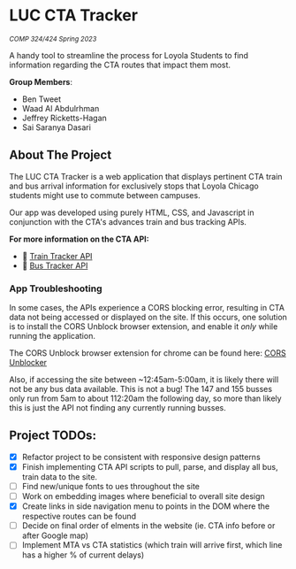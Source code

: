 # LUC CTA Tracker
<sub>_COMP 324/424 Spring 2023_</sub>

A handy tool to streamline the process for Loyola Students to find information regarding the CTA routes that impact them most.

**Group Members**:
- Ben Tweet
- Waad Al Abdulrhman
- Jeffrey Ricketts-Hagan
- Sai Saranya Dasari

## About The Project

The LUC CTA Tracker is a web application that displays pertinent CTA train and bus arrival information for exclusively stops that Loyola Chicago students might use to commute between campuses. 

Our app was developed using purely HTML, CSS, and Javascript in conjunction with the CTA's advances train and bus tracking APIs. 

**For more information on the CTA API:**
- :train: [Train Tracker API](https://www.transitchicago.com/developers/ttdocs/)
- :bus: [Bus Tracker API](https://www.transitchicago.com/developers/bustracker/)

### App Troubleshooting

In some cases, the APIs experience a CORS blocking error, resulting in CTA data not being accessed or displayed on the site. If this occurs, one solution is to install the CORS Unblock browser extension, and enable it _only_ while running the application. 

The CORS Unblock browser extension for chrome can be found here: [CORS Unblocker](https://chrome.google.com/webstore/detail/cors-unblock/lfhmikememgdcahcdlaciloancbhjino?hl=en)

Also, if accessing the site between ~12:45am-5:00am, it is likely there will not be any bus data available. This is not a bug! The 147 and 155 busses only run from 5am to about 112:20am the following day, so more than likely this is just the API not finding any currently running busses.

## Project TODOs:
- [x] Refactor project to be consistent with responsive design patterns
- [x] Finish implementing CTA API scripts to pull, parse, and display all bus, train data to the site.
- [ ] Find new/unique fonts to ues throughout the site
- [ ] Work on embedding images where beneficial to overall site design
- [x] Create links in side navigation menu to points in the DOM where the respective routes can be found
- [ ] Decide on final order of elments in the website (ie. CTA info before or after Google map)
- [ ] Implement MTA vs CTA statistics (which train will arrive first, which line has a higher % of current delays)
